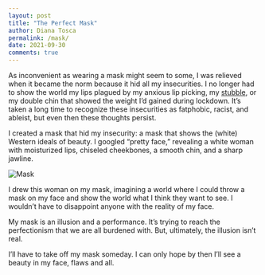 ```yaml
---
layout: post
title: "The Perfect Mask"
author: Diana Tosca
permalink: /mask/
date: 2021-09-30
comments: true
---
```


As inconvenient as wearing a mask might seem to some, I was relieved when it became the norm because it hid all my insecurities. I no longer had to show the world my lips plagued by my anxious lip picking, my [stubble](https://www.uclahealth.org/obgyn/hirsutism), or my double chin that showed the weight I’d gained during lockdown. It’s taken a long time to recognize these insecurities as fatphobic, racist, and ableist, but even then these thoughts persist.

I created a mask that hid my insecurity: a mask that shows the (white) Western ideals of beauty. I googled “pretty face,” revealing a white woman with moisturized lips, chiseled cheekbones, a smooth chin, and a sharp jawline.

 ![Mask](https://dtosca.github.io/ideation-and-prototyping/assets/mask.jpg)

I drew this woman on my mask, imagining a world where I could throw a mask on my face and show the world what I think they want to see. I wouldn’t have to disappoint anyone with the reality of my face.

My mask is an illusion and a performance. It’s trying to reach the perfectionism that we are all burdened with. But, ultimately, the illusion isn’t real. 

I’ll have to take off my mask someday. I can only hope by then I’ll see a beauty in my face, flaws and all.
